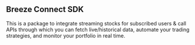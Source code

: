 ## Breeze Connect SDK
This is a package to integrate streaming stocks for subscribed users & call APIs through which you can fetch live/historical data, automate your trading strategies, and monitor your portfolio in real time.
